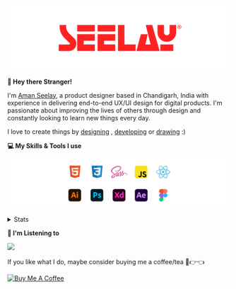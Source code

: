 [![banner](./images/seelay.svg)](https://www.seelay.in)

**👋 Hey there Stranger!**

I'm [Aman Seelay](https://www.seelay.in), a product designer based in Chandigarh, India with experience in delivering end-to-end UX/UI design for digital products. I'm passionate about improving the lives of others through design and constantly looking to learn new things every day.

I love to create things by [designing](https://www.seelay.in/#work) , [developing](https://www.seelay.in/#projects) or [drawing](https://art.seelay.in) :)

**💻 My Skills & Tools I use**

[![banner](./images/skills&tools.svg)](https://www.seelay.in/about)

<details>
  <summary>Stats</summary>

---

<!--START_SECTION:waka-->
![Profile Views](http://img.shields.io/badge/Profile%20Views-0-blue)

**🐱 My GitHub Data** 

> 📦 530.2 kB Used in GitHub's Storage 
 > 
> 🏆 685 Contributions in the Year 2023
 > 
> 💼 Opted to Hire
 > 
> 📜 1 Public Repository 
 > 
> 🔑 42 Private Repository 
 > 
**I'm a Night 🦉** 

```text
🌞 Morning                308 commits         ████░░░░░░░░░░░░░░░░░░░░░   17.01 % 
🌆 Daytime                294 commits         ████░░░░░░░░░░░░░░░░░░░░░   16.23 % 
🌃 Evening                560 commits         ████████░░░░░░░░░░░░░░░░░   30.92 % 
🌙 Night                  649 commits         █████████░░░░░░░░░░░░░░░░   35.84 % 
```
📅 **I'm Most Productive on Sunday** 

```text
Monday                   214 commits         ███░░░░░░░░░░░░░░░░░░░░░░   11.82 % 
Tuesday                  291 commits         ████░░░░░░░░░░░░░░░░░░░░░   16.07 % 
Wednesday                160 commits         ██░░░░░░░░░░░░░░░░░░░░░░░   08.83 % 
Thursday                 323 commits         ████░░░░░░░░░░░░░░░░░░░░░   17.84 % 
Friday                   210 commits         ███░░░░░░░░░░░░░░░░░░░░░░   11.60 % 
Saturday                 283 commits         ████░░░░░░░░░░░░░░░░░░░░░   15.63 % 
Sunday                   330 commits         █████░░░░░░░░░░░░░░░░░░░░   18.22 % 
```


📊 **This Week I Spent My Time On** 

```text
🕑︎ Time Zone: Asia/Kolkata

💬 Programming Languages: 
Other                    4 hrs 37 mins       █████████████░░░░░░░░░░░░   53.68 % 
JSON                     1 hr 17 mins        ████░░░░░░░░░░░░░░░░░░░░░   14.88 % 
JavaScript               1 hr 10 mins        ███░░░░░░░░░░░░░░░░░░░░░░   13.60 % 
SCSS                     46 mins             ██░░░░░░░░░░░░░░░░░░░░░░░   08.92 % 
CSS                      27 mins             █░░░░░░░░░░░░░░░░░░░░░░░░   05.22 % 

🔥 Editors: 
Chrome                   4 hrs 33 mins       █████████████░░░░░░░░░░░░   52.77 % 
VS Code                  4 hrs 1 min         ████████████░░░░░░░░░░░░░   46.54 % 
Edge                     3 mins              ░░░░░░░░░░░░░░░░░░░░░░░░░   00.69 % 

💻 Operating System: 
Windows                  8 hrs 37 mins       █████████████████████████   100.00 % 
```

**I Mostly Code in JavaScript** 

```text
JavaScript               27 repos            ███████████████░░░░░░░░░░   61.36 % 
TypeScript               13 repos            ███████░░░░░░░░░░░░░░░░░░   29.55 % 
Java                     3 repos             ██░░░░░░░░░░░░░░░░░░░░░░░   06.82 % 
HTML                     1 repo              █░░░░░░░░░░░░░░░░░░░░░░░░   02.27 % 
```




 Last Updated on 02/12/2023 06:37:36 UTC
<!--END_SECTION:waka-->

---

 </details>

**🎵 I'm Listening to**

<object data="https://now-play.vercel.app/api/generate?uid=7a17a86e-d6b7-43b5-8d9c-1d6dae42a779" >

  <img src="https://now-play.vercel.app/api/generate?uid=7a17a86e-d6b7-43b5-8d9c-1d6dae42a779" />

</object>

If you like what I do, maybe consider buying me a coffee/tea 🥺👉👈

<a href="https://www.buymeacoffee.com/seelay" target="_blank"><img src="https://cdn.buymeacoffee.com/buttons/v2/default-red.png" alt="Buy Me A Coffee" width="150" ></a>
